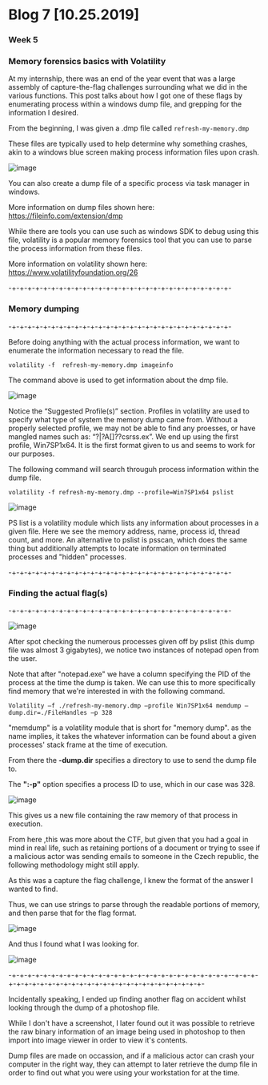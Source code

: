 # Blog 7 [10.25.2019]
### Week 5


### Memory forensics basics with Volatility

At my internship, there was an end of the year event that was a large assembly of capture-the-flag challenges surrounding what we did in the various functions. This post talks about how I got one of these flags by enumerating process within a windows dump file, and grepping for the information I desired.



From the beginning, I was given a .dmp file called ```refresh-my-memory.dmp```

These files are typically used to help determine why something crashes, akin to a windows blue screen making process information files upon crash. 

![image](https://user-images.githubusercontent.com/20525440/67614990-1cef6580-f77b-11e9-9731-c6c3e08ee90f.png)

You can also create a dump file of a specific process via task manager in windows.

More information on dump files shown here: https://fileinfo.com/extension/dmp

While there are tools you can use such as windows SDK to debug using this file, volatility is a popular memory forensics tool that you can use to parse the process information from these files.

More information on volatility shown here: https://www.volatilityfoundation.org/26


-+-+-+-+-+-+-+-+-+-+-+-+-+-+-+-+-+-+-+-+-+-+-+-+-+-+-+-+-
### Memory dumping
-+-+-+-+-+-+-+-+-+-+-+-+-+-+-+-+-+-+-+-+-+-+-+-+-+-+-+-+-

Before doing anything with the actual process information, we want to enumerate the information necessary to read the file. 
```
volatility -f  refresh-my-memory.dmp imageinfo
```
The command above is used to get information about the dmp file. 

![image](https://user-images.githubusercontent.com/20525440/67615010-8a02fb00-f77b-11e9-941c-2ee9cc0bed5e.png)

Notice the “Suggested Profile(s)” section. Profiles in volatility are used to specify what type of system the memory dump came from. Without a properly selected profile, we may not be able to find any proesses, or have mangled names such as: “?|?A[]??csrss.ex”.
We end up using the first profile, Win7SP1x64. It is the first format given to us and seems to work for our purposes.

The following command will search througuh process information within the dump file.

```
volatility -f refresh-my-memory.dmp --profile=Win7SP1x64 pslist
```

![image](https://user-images.githubusercontent.com/20525440/67615028-c2a2d480-f77b-11e9-9003-7f9e67a6bfb3.png)

PS list is a volatility module which lists any information about processes in a given file.
Here we see the memory address, name, process id, thread count, and more. 
An alternative to pslist is psscan, which does the same thing but additionally attempts to locate information on terminated processes and "hidden" processes.


-+-+-+-+-+-+-+-+-+-+-+-+-+-+-+-+-+-+-+-+-+-+-+-+-+-+-+-+-
### Finding the actual flag(s)
-+-+-+-+-+-+-+-+-+-+-+-+-+-+-+-+-+-+-+-+-+-+-+-+-+-+-+-+-

![image](https://user-images.githubusercontent.com/20525440/67615054-0d245100-f77c-11e9-9be8-d0f62e5198e5.png)

After spot checking the numerous processes given off by pslist (this dump file was almost 3 gigabytes), we notice two instances of notepad open from the user.

Note that after "notepad.exe" we have a column specifying the PID of the process at the time the dump is taken. We can use this to more specifically find memory that we're interested in with the following command.
``` 
Volatility –f ./refresh-my-memory.dmp –profile Win7SP1x64 memdump –dump.dir=./FileHandles –p 328
```

"memdump" is a volatility module that is short for "memory dump". as the name implies, it takes the whatever information can be found about a given processes' stack frame at the time of execution. 

From there the __-dump.dir__ specifies a directory to use to send the dump file to.

The __":-p"__ option specifies a process ID to use, which in our case was 328.

![image](https://user-images.githubusercontent.com/20525440/67615115-d7cc3300-f77c-11e9-9752-4cf416ec406a.png)

This gives us a new file containing the raw memory of that process in execution.

From here ,this was more about the CTF, but given that you had a goal in mind in real life, such as retaining portions of a document or trying to ssee if a malicious actor was sending emails to someone in the Czech republic, the following methodology might still apply.

As this was a capture the flag challenge, I knew the format of the answer I wanted to find.

Thus, we can use strings to parse through the readable portions of memory, and then parse that for the flag format.

![image](https://user-images.githubusercontent.com/20525440/67615140-34c7e900-f77d-11e9-8724-f5031a2e02f7.png)

And thus I found what I was looking for. 

![image](https://user-images.githubusercontent.com/20525440/67615145-401b1480-f77d-11e9-823f-d740b83f66f9.png)


-+-+-+-+-+-+-+-+-+-+-+-+-+-+-+-+-+-+-+-+-+-+-+-+-+-+-+-+--+-+-+-+-+-+-+-+-+-+-+-+-+-+-+-+-+-+-+-+-+-+-+-+-+-+-+-+-

Incidentally speaking,  I ended up finding another flag on accident whilst looking through the dump of a photoshop file.

While I don't have a screenshot, I later found out it was possible to retrieve the raw binary information of an image being used in photoshop to then import into image viewer in order to view it's contents.

Dump files are made on occassion, and if a malicious actor can crash your computer in the right way, they can attempt to later retrieve the dump file in order to find out what you were using your workstation for at the time.
